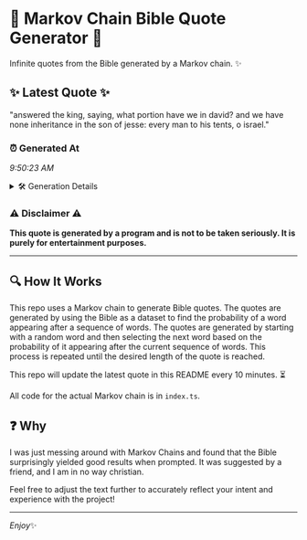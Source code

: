 # 📖 Markov Chain Bible Quote Generator 📖

Infinite quotes from the Bible generated by a Markov chain. ✨

## ✨ Latest Quote ✨
"answered the king, saying, what portion have we in david? and we have none inheritance in the son of jesse: every man to his tents, o israel."

### ⏰ Generated At
*9:50:23 AM*

<details>
    <summary>🛠️ Generation Details</summary>
    <p>
        <strong>🌱 Seed:</strong> answered<br>
        <strong>🔄 Iterations:</strong> 26<br>
        <strong>📜 Context History:</strong><br>[ answered ]: the<br>[ answered, the ]: king,<br>[ answered, the, king, ]: saying,<br>[ answered, the, king,, saying, ]: what<br>[ answered, the, king,, saying,, what ]: portion<br>[ answered, the, king,, saying,, what, portion ]: have<br>[ the, king,, saying,, what, portion, have ]: we<br>[ king,, saying,, what, portion, have, we ]: in<br>[ saying,, what, portion, have, we, in ]: david?<br>[ what, portion, have, we, in, david? ]: and<br>[ portion, have, we, in, david?, and ]: we<br>[ have, we, in, david?, and, we ]: have<br>[ we, in, david?, and, we, have ]: none<br>[ in, david?, and, we, have, none ]: inheritance<br>[ david?, and, we, have, none, inheritance ]: in<br>[ and, we, have, none, inheritance, in ]: the<br>[ we, have, none, inheritance, in, the ]: son<br>[ have, none, inheritance, in, the, son ]: of<br>[ none, inheritance, in, the, son, of ]: jesse:<br>[ inheritance, in, the, son, of, jesse: ]: every<br>[ in, the, son, of, jesse:, every ]: man<br>[ the, son, of, jesse:, every, man ]: to<br>[ son, of, jesse:, every, man, to ]: his<br>[ of, jesse:, every, man, to, his ]: tents,<br>[ jesse:, every, man, to, his, tents, ]: o<br>[ every, man, to, his, tents,, o ]: israel.<br>
    </p>
</details>

### ⚠️ Disclaimer ⚠️
**This quote is generated by a program and is not to be taken seriously. It is purely for entertainment purposes.**

---

## 🔍 How It Works

This repo uses a Markov chain to generate Bible quotes. The quotes are generated by using the Bible as a dataset to find the probability of a word appearing after a sequence of words. The quotes are generated by starting with a random word and then selecting the next word based on the probability of it appearing after the current sequence of words. This process is repeated until the desired length of the quote is reached.

This repo will update the latest quote in this README every 10 minutes. ⏳

All code for the actual Markov chain is in `index.ts`.

## ❓ Why

I was just messing around with Markov Chains and found that the Bible surprisingly yielded good results when prompted. 
It was suggested by a friend, and I am in no way christian.

Feel free to adjust the text further to accurately reflect your intent and experience with the project!

---

*Enjoy*✨
